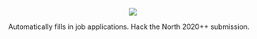 
<p align="center">
  <img src="https://raw.githubusercontent.com/wiwichips/lazyday/main/lazyday.pngf">
</p>

Automatically fills in job applications. Hack the North 2020++ submission.
